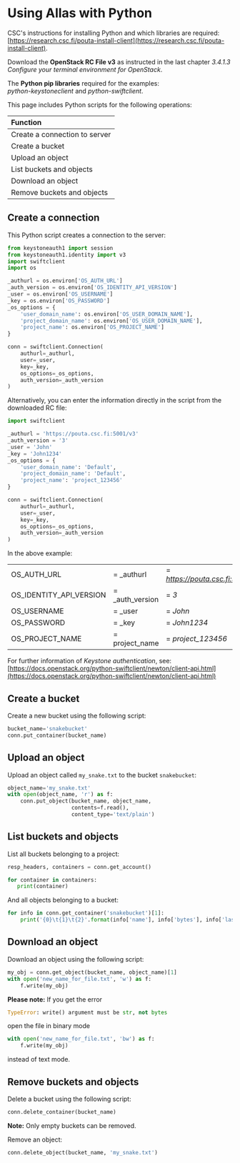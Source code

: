 
# Using Allas with Python

CSC's instructions for installing Python and which libraries are required:  
[https://research.csc.fi/pouta-install-client](https://research.csc.fi/pouta-install-client).

Download the **OpenStack RC File v3** as instructed in the last chapter *3.4.1.3 Configure your terminal environment for OpenStack*.

The **Python pip libraries** required for the examples:  
 *python-keystoneclient* and *python-swiftclient*.

This page includes Python scripts for the following operations:

| Function |
| :--- |
| Create a connection to server |
| Create a bucket |
| Upload an object |
| List buckets and objects |
| Download an object |
| Remove buckets and objects |

## Create a connection

This Python script creates a connection to the server:
```python
from keystoneauth1 import session
from keystoneauth1.identity import v3
import swiftclient
import os

_authurl = os.environ['OS_AUTH_URL']
_auth_version = os.environ['OS_IDENTITY_API_VERSION']
_user = os.environ['OS_USERNAME']
_key = os.environ['OS_PASSWORD']
_os_options = {
    'user_domain_name': os.environ['OS_USER_DOMAIN_NAME'],
    'project_domain_name': os.environ['OS_USER_DOMAIN_NAME'],
    'project_name': os.environ['OS_PROJECT_NAME']
}

conn = swiftclient.Connection(
    authurl=_authurl,
    user=_user,
    key=_key,
    os_options=_os_options,
    auth_version=_auth_version
)
```

Alternatively, you can enter the information directly in the script from the downloaded RC file:

```python
import swiftclient

_authurl = 'https://pouta.csc.fi:5001/v3'
_auth_version = '3'
_user = 'John'
_key = 'John1234'
_os_options = {
    'user_domain_name': 'Default',
    'project_domain_name': 'Default',
    'project_name': 'project_123456'
}

conn = swiftclient.Connection(
    authurl=_authurl,
    user=_user,
    key=_key,
    os_options=_os_options,
    auth_version=_auth_version
)
```

  
In the above example:

| | | |
|-|-|-|
| OS_AUTH_URL | = _authurl | = *https://pouta.csc.fi:5001/v3*  |
| OS_IDENTITY_API_VERSION | = _auth_version | = *3*  |
| OS_USERNAME | = _user | = *John*  |
| OS_PASSWORD | = _key | = *John1234* |  
| OS_PROJECT_NAME | = project_name | = *project_123456* |

For further information of *Keystone authentication*, see:  
[https://docs.openstack.org/python-swiftclient/newton/client-api.html](https://docs.openstack.org/python-swiftclient/newton/client-api.html) 


## Create a bucket

Create a new bucket using the following script:

```python
bucket_name='snakebucket'
conn.put_container(bucket_name)
```


## Upload an object

Upload an object called `my_snake.txt` to the bucket `snakebucket`:

```python
object_name='my_snake.txt'
with open(object_name, 'r') as f:
    conn.put_object(bucket_name, object_name,
                    contents=f.read(),
                    content_type='text/plain')
```


## List buckets and objects

List all buckets belonging to a project:
```python
resp_headers, containers = conn.get_account()

for container in containers:
   print(container)
```

And all objects belonging to a bucket:
```python
for info in conn.get_container('snakebucket')[1]:
    print('{0}\t{1}\t{2}'.format(info['name'], info['bytes'], info['last_modified']))
```


## Download an object

Download an object using the following script:

```python
my_obj = conn.get_object(bucket_name, object_name)[1]
with open('new_name_for_file.txt', 'w') as f:
    f.write(my_obj)
```

**Please note:** If you get the error
```python
TypeError: write() argument must be str, not bytes
```
open the file in binary mode
```python
with open('new_name_for_file.txt', 'bw') as f:
    f.write(my_obj)
```
instead of text mode.


## Remove buckets and objects

Delete a bucket using the following script:
```python
conn.delete_container(bucket_name)
```

**Note:** Only empty buckets can be removed.

Remove an object:
```python
conn.delete_object(bucket_name, 'my_snake.txt')
```
